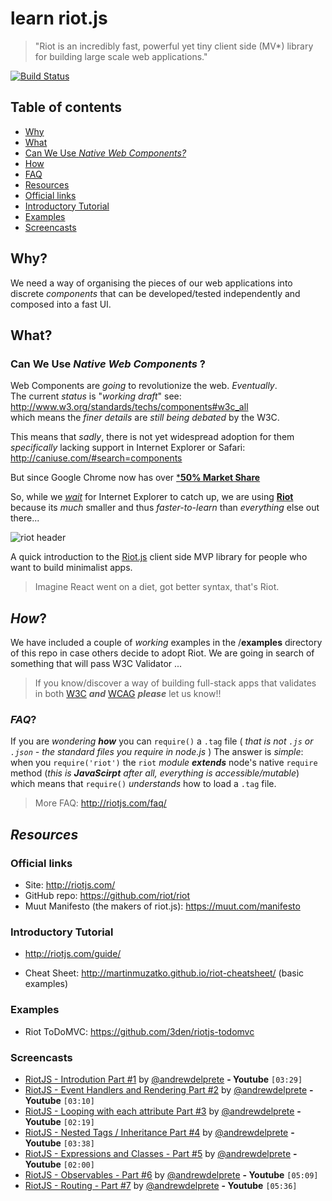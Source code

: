 # learn riot.js

> "Riot is an incredibly fast, powerful yet tiny client side (MV*)
library for building large scale web applications."

[![Build Status](https://travis-ci.org/dwyl/learn-riot.svg)](https://travis-ci.org/dwyl/learn-riot)


## Table of contents

- [Why](#why)
- [What](#what)
 -  [Can We Use *Native Web Components?*](#can-we-use-native-web-components)
- [How](#how)
- [FAQ](#faq)
- [Resources](#resources)
 - [Official links](#official-links)
 - [Introductory Tutorial](#introductory-tutorial)
 - [Examples](#examples)
 - [Screencasts](#screencasts)

## Why?

We need a way of organising the pieces of our web applications
into discrete *components* that can be developed/tested independently
and composed into a fast UI.

## What?

### Can We Use *Native Web Components* ?

Web Components are *going* to revolutionize the web. *Eventually*.  
The current *status* is "*working draft*" see: http://www.w3.org/standards/techs/components#w3c_all  
which means the *finer details* are *still being debated* by the W3C.

This means that *sadly*, there is not yet widespread adoption for them *specifically* lacking support in Internet Explorer or Safari: http://caniuse.com/#search=components

But since Google Chrome now has over [***50% Market Share**](http://www.sitepoint.com/browser-trends-august-2015-chrome-exceeds-50)

So, while we [*wait*](http://www.2ality.com/2015/08/web-component-status.html)
for Internet Explorer to catch up, we are using [**Riot**](http://riotjs.com) because its *much* smaller and
thus *faster-to-learn* than *everything* else out there...

![riot header](https://cloud.githubusercontent.com/assets/194400/10937086/7c62bab4-82e8-11e5-89e8-5e41f7864734.png)

A quick introduction to the [Riot.js](https://muut.com/riotjs) client side MVP library for people who want to build minimalist apps.

> Imagine React went on a diet, got better syntax, that's Riot.

## *How*?

We have included a couple of *working* examples in the /**examples**
directory of this repo in case others decide to adopt Riot.
We are going in search of something that will pass W3C Validator ...

> If you know/discover a way of building full-stack apps that
validates in both [W3C](https://validator.w3.org/) ***and*** [WCAG](https://en.wikipedia.org/wiki/Web_Content_Accessibility_Guidelines) ***please*** let us know!!

### *FAQ*?

If you are *wondering* ***how*** you can `require()` a `.tag` file
( *that is not `.js` or `.json` -
  the standard files you require in node.js* )
The answer is *simple*: when you `require('riot')`
the `riot` *module* ***extends*** node's native `require` method
(*this is* ***JavaScirpt*** *after all, everything is accessible/mutable*)
which means that `require()` *understands* how to load a `.tag` file.

> More FAQ: http://riotjs.com/faq/


## *Resources*

### Official links

- Site: http://riotjs.com/
- GitHub repo: https://github.com/riot/riot
- Muut Manifesto (the makers of riot.js): https://muut.com/manifesto

### Introductory Tutorial
- http://riotjs.com/guide/
+ Cheat Sheet: http://martinmuzatko.github.io/riot-cheatsheet/ (basic examples)

### Examples

- Riot ToDoMVC: https://github.com/3den/riotjs-todomvc

### Screencasts

- [RiotJS - Introdution Part #1](https://www.youtube.com/watch?v=ZHmJ_gcZ8Fw) by [@andrewdelprete](https://github.com/andrewdelprete) **- Youtube** `[03:29]`
- [RiotJS - Event Handlers and Rendering Part #2](https://www.youtube.com/watch?v=FPmAZD9QRQw) by [@andrewdelprete](https://github.com/andrewdelprete) **- Youtube** `[03:10]`
- [RiotJS - Looping with each attribute Part #3](https://www.youtube.com/watch?v=VDKenvP5TyM) by [@andrewdelprete](https://github.com/andrewdelprete) **- Youtube** `[02:19]`
- [RiotJS - Nested Tags / Inheritance Part #4](https://www.youtube.com/watch?v=DzyaPZCrQ-A) by [@andrewdelprete](https://github.com/andrewdelprete) **- Youtube** `[03:38]`
- [RiotJS - Expressions and Classes - Part #5](https://www.youtube.com/watch?v=_a4OSbPSUEE) by [@andrewdelprete](https://github.com/andrewdelprete) **- Youtube** `[02:00]`
- [RiotJS - Observables - Part #6](https://www.youtube.com/watch?v=CHBQtqNtEhM) by [@andrewdelprete](https://github.com/andrewdelprete) **- Youtube** `[05:09]`
- [RiotJS - Routing - Part #7](https://www.youtube.com/watch?v=1Q9Nad1Mu6A) by [@andrewdelprete](https://github.com/andrewdelprete) **- Youtube** `[05:36]`
